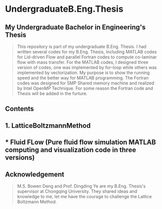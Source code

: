 # UndergraduateB.Eng.Thesis
## My Undergraduate Bachelor  in Engineering's Thesis
> This repository is part of my undergraduate B.Eng. Thesis.
> I had written several codes for my B.Eng. Thesis, Including MATLAB codes for Lid-driven Flow and parallel Fortran codes to compute co-laminar flow with mass transfer.
> For the MATLAB codes, I designed three version of codes, one was implemented by for-loop while others was implemented by vectorization. My purpose is to show
> the running speed and the better way for MATLAB programming.
> The Fortran codes was designed for SMP Shared memory machine and realized by Intel OpenMP Technique. 
> For some reason the Fortran code and Thesis will be added in the furture.

## Contents
## 1. LatticeBoltzmannMethod
##   * Fluid FLow (Pure fluid flow simulation MATLAB computing and visualization code in three versions)


## Acknowledgement
> M.S. Bowen Deng and Prof. Dingding Ye are my B.Eng. Thesis's supervisor at Chongqing University. They shared ideas and knowledge to me,
> let me have the courage to challenge the Lattice Boltzmann Method.
